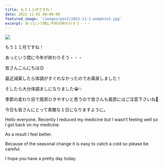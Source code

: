 ```yaml
---
title: もう１１月ですね！
date: 2022-11-01 00:00:00
featured_image: '/images/post/2022-11-1-pumpkin2.jpg'
excerpt: あっという間に今年が終わりそう・・・
---
```


![](https://yutarochan.github.io/yurumina/images/post/2022-11-1-pumpkin2.jpg)

もう１１月ですね！

あっという間に今年が終わりそう・・・

皆さんこんにちは😊

最近減薬したら体調がすぐれなかったのでお薬戻しました！

そしたら大分体調ましになりました😭✨

季節の変わり目で風邪ひきやすいと思うので皆さんも風邪にはご注意下さいね🙇

今日も皆さんにとって素敵な１日になりますように。


Hello everyone.
Recently I reduced my medicine but I wasn’t feeling well so I got back on my medicine.

As a result I feel better.

Because of the seasonal change it is easy to catch a cold so please be careful.

I hope you have a pretty day today.
